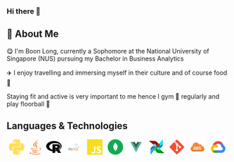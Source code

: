 ### Hi there 👋

## :rocket: About Me 
:yum: I'm Boon Long, currently a Sophomore at the National University of Singapore (NUS) pursuing my Bachelor in Business Analytics

✈️ I enjoy travelling and immersing myself in their culture and of course food🍴

Staying fit and active is very important to me hence I gym 💪 regularly and play floorball 🏑

## Languages & Technologies
 <!-- markdownlint-disable MD033 -->
 <!-- The lack of line breaks within anchor tags is due to a weird underline appearing when line breaks are present. -->
<p align="center">
  <a href="https://www.python.org/" title="Python"><img src="svgs/python.svg" height="35" width="auto" /></a>
  &nbsp;
  <a href="https://www.java.com/en/" title="Java"><img src="svgs/java.svg" height="35" width="auto" /></a>
  &nbsp;
  <a href="https://www.r-project.org" title="R"><img src="svgs/r.svg" height="35" width="auto" /></a>
  &nbsp;
  <a href="https://www.mysql.com" title="MySQL"><img src="svgs/mysql.svg" height="35" width="auto" /></a>
  &nbsp;
  <a href="https://en.wikipedia.org/wiki/JavaScript" title="TypeScript"><img src="svgs/javascript.svg" height="35" width="auto" /></a>
  &nbsp;
  <a href="https://www.google.com/search?client=safari&rls=en&q=mongodb+documentation&ie=UTF-8&oe=UTF-8" title="MongoDB"><img src="svgs/mongodb.svg" height="35" width="auto" /></a>
  &nbsp;
  <a href="https://vuejs.org" title="Vue.js"><img src="svgs/vue.svg" height="35" width="auto" /></a>
  &nbsp;
  <a href="https://airflow.apache.org/docs/apache-airflow/stable/index.html" title="Apache Airflow"><img src="svgs/airflow.svg" height="35" width="auto" /></a>
  &nbsp;
  <a href="https://git-scm.com/doc" title="Git"><img src="svgs/git.svg" height="35" width="auto" /></a>
  &nbsp;
  <a href="https://aws.amazon.com" title="AWS"><img src="svgs/aws.svg" height="35" width="auto" /></a>
  &nbsp;
  <a href="https://cloud.google.com/?hl=en" title="GCP"><img src="svgs/gcp.svg" height="35" width="auto" /></a>
</p>
<!-- markdownlint-enable MD033 -->

<!--
**hengbl/hengbl** is a ✨ _special_ ✨ repository because its `README.md` (this file) appears on your GitHub profile.

Here are some ideas to get you started:

- 🔭 I’m currently working on ...
- 🌱 I’m currently learning ...
- 👯 I’m looking to collaborate on ...
- 🤔 I’m looking for help with ...
- 💬 Ask me about ...
- 📫 How to reach me: ...
- 😄 Pronouns: ...
- ⚡ Fun fact: ...
-->
